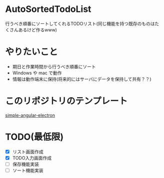 # AutoSortedTodoList
行うべき順番にソートしてくれるTODOリスト(同じ機能を持つ既存のものはたくさんあるけど作るwww)

# やりたいこと
- 期日と作業時間から行うべき順番にソート
- Windows や mac で動作
- 情報は動作端末に保持(将来的にはサーバにデータを保持して共有？？)

# このリポジトリのテンプレート
[simple-angular-electron](https://github.com/t-matsumo/simple-angular-electron)

# TODO(最低限)
- [x] リスト画面作成
- [x] TODO入力画面作成
- [ ] 保存機能実装
- [ ] ソート機能実装